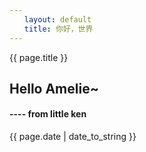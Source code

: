 ```yaml
---
　　layout: default
　　title: 你好，世界
---
```


{{ page.title }}

## Hello Amelie~
#### ---- from little ken

{{ page.date | date_to_string }}
